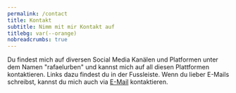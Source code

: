 ```yaml
---
permalink: /contact
title: Kontakt
subtitle: Nimm mit mir Kontakt auf
titlebg: var(--orange)
nobreadcrumbs: true
---
```


Du findest mich auf diversen Social Media Kanälen und Platformen unter dem Namen "rafaelurben" und kannst mich auf all diesen Plattformen kontaktieren. Links dazu findest du in der Fussleiste. Wenn du lieber E-Mails schreibst, kannst du mich auch via [E-Mail](https://go.rafaelurben.ch/mail) kontaktieren.
